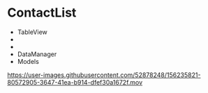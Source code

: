 # ContactList

- TableView
- 
- 
- DataManager
- Models

https://user-images.githubusercontent.com/52878248/156235821-80572905-3647-41ea-b914-dfef30a1672f.mov





